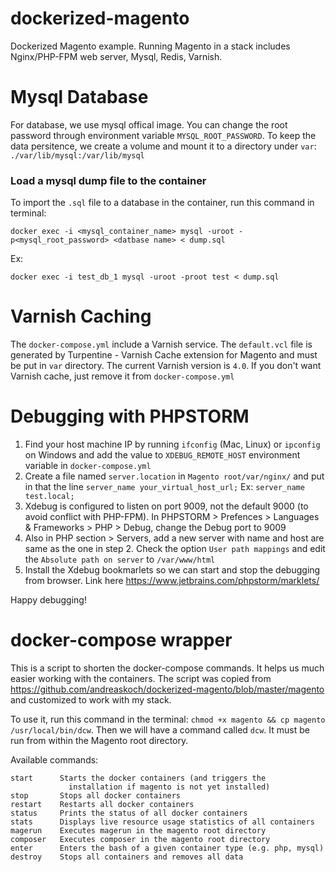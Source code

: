 # dockerized-magento
Dockerized Magento example. Running Magento in a stack includes Nginx/PHP-FPM web server, Mysql, Redis, Varnish.

# Mysql Database
For database, we use mysql offical image. You can change the root password through environment variable `MYSQL_ROOT_PASSWORD`. To keep the data persitence, we create a volume and mount it to a directory under `var`: `./var/lib/mysql:/var/lib/mysql`
### Load a mysql dump file to the container
To import the `.sql` file to a database in the container, run this command in terminal:

`docker exec -i <mysql_container_name> mysql -uroot -p<mysql_root_password> <datbase name> < dump.sql`

Ex:

`docker exec -i test_db_1 mysql -uroot -proot test < dump.sql`

# Varnish Caching
The `docker-compose.yml` include a Varnish service. The `default.vcl` file is generated by Turpentine - Varnish Cache extension for Magento and must be put in `var` directory. The current Varnish version is `4.0`. If you don't want Varnish cache, just remove it from `docker-compose.yml`

# Debugging with PHPSTORM
1. Find your host machine IP by running `ifconfig` (Mac, Linux) or `ipconfig` on Windows and add the value to `XDEBUG_REMOTE_HOST` environment variable in `docker-compose.yml`
2. Create a file named `server.location` in `Magento root/var/nginx/` and put in that the line `server_name your_virtual_host_url;` Ex: `server_name test.local;`
3. Xdebug is configured to listen on port 9009, not the default 9000 (to avoid conflict with PHP-FPM). In PHPSTORM > Prefences > Languages & Frameworks > PHP > Debug, change the Debug port to 9009
4. Also in PHP section > Servers, add a new server with name and host are same as the one in step 2. Check the option `User path mappings` and edit the `Absolute path on server` to `/var/www/html`
5. Install the Xdebug bookmarlets so we can start and stop the debugging from browser. Link here https://www.jetbrains.com/phpstorm/marklets/

Happy debugging!

# docker-compose wrapper
This is a script to shorten the docker-compose commands. It helps us much easier working with the containers. The script was copied from https://github.com/andreaskoch/dockerized-magento/blob/master/magento and customized to work with my stack.

To use it, run this command in the terminal: `chmod +x magento && cp magento /usr/local/bin/dcw`. Then we will have a command called `dcw`. It must be run from within the Magento root directory.

Available commands:

```
start      Starts the docker containers (and triggers the
             installation if magento is not yet installed)
stop       Stops all docker containers
restart    Restarts all docker containers
status     Prints the status of all docker containers
stats      Displays live resource usage statistics of all containers
magerun    Executes magerun in the magento root directory
composer   Executes composer in the magento root directory
enter      Enters the bash of a given container type (e.g. php, mysql)
destroy    Stops all containers and removes all data
```



